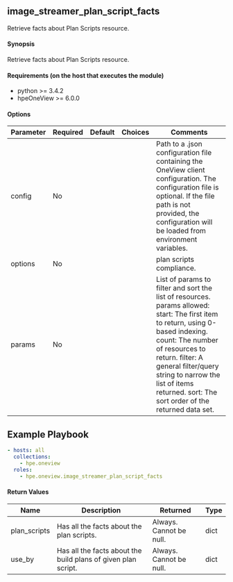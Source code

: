 ## image_streamer_plan_script_facts
Retrieve facts about Plan Scripts resource.

#### Synopsis
 Retrieve facts about Plan Scripts resource.

#### Requirements (on the host that executes the module)
  * python >= 3.4.2
  * hpeOneView >= 6.0.0

#### Options

| Parameter     | Required    | Default  | Choices    | Comments |
| ------------- |-------------| ---------|----------- |--------- |
| config  |   No  |  | |  Path to a .json configuration file containing the OneView client configuration. The configuration file is optional. If the file path is not provided, the configuration will be loaded from environment variables.  |
| options  |   No  |  | |  plan scripts compliance.  |
| params  |  No  |  | | List of params to filter and sort the list of resources. params allowed: start: The first item to return, using 0-based indexing. count: The number of resources to return. filter: A general filter/query string to narrow the list of items returned. sort: The sort order of the returned data set.  |

## Example Playbook
 
```yaml
- hosts: all
  collections:
    - hpe.oneview
  roles:
    - hpe.oneview.image_streamer_plan_script_facts
```

#### Return Values

| Name          | Description  | Returned | Type       |
| ------------- |-------------| ---------|----------- |
| plan_scripts   | Has all the facts about the plan scripts. |  Always. Cannot be null. |  dict |
| use_by  | Has all the facts about the build plans of given plan script.| Always. Cannot be null. |  dict |